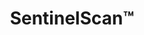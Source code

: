 ---
title: SentinelScan&trade;
subheading: Same-Day Repairs & Replacement Plan
background_image: /img/sentinel-scan-background.jpg
intro:
  heading: Stay Ahead of Costly Repairs
  text: >-
    Tired of patching an old, leaky roof? To help you get started at cost, we'll inspect your roof, make immediate repairs up to $1,000, and plan your comprehensive Roof Management System (RMS) all for an introductory cost of $599. This assessment delivers same-day fixes for urgent issues, a detailed roof health timeline, photo documentation, and a customized replacement timeline to save you up to $50,000 and headache.
  ctas:
    - text: Get Same-Day Repairs for $599 »
      url: /contact/
  icon: triangle-exclamation
  icon_color: danger
dual_panels:
  - heading: What’s really going on up there?
    image: /img/sentinel-scan-background.jpg
    image_alt: Sealed roof
    color: danger
    items:
      - Patch leaks on the spot—up to $1,000 value—for just $599*
      - Stop expensive leaks before the damage is catastrophic
      - Start planning ahead for unexpected expenses
  - heading: You’re Completely Covered&trade;
    image: /img/sentinel-smart-background.jpg
    image_alt: Man installing roof
    color: danger
    items:
      - See if you qualify to extend roof life by decades with spray coating
      - Save up to $50,000 through our cost-savings program*
      - Plan your comprehensive Roof Management System (RMS)
cta:
  heading: Stop Leaks for $599
  text: >-
    With over 25 years of guaranteed contracting experience under our belt, we understand not just what’s overhead but also what’s underneath. Old or leaky roof? Get started with a SentinelScan assessment today.
  ctas:
    - text: Schedule Assessment
      url: /contact/
---